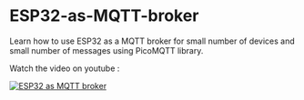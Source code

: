 # ESP32-as-MQTT-broker
Learn how to use ESP32 as a MQTT broker for small number of devices and small number of messages using PicoMQTT library.


Watch the video on youtube :

[![ESP32 as MQTT broker](https://i9.ytimg.com/vi/scOqgQTHKho/maxresdefault.jpg?v=66d2e64b&sqp=CPzey7YG&rs=AOn4CLCPc93WLU4v2-rTFliP7_Bj7MNb0A)](https://www.youtube.com/watch?v=scOqgQTHKho "ESP32 as MQTT broker")
